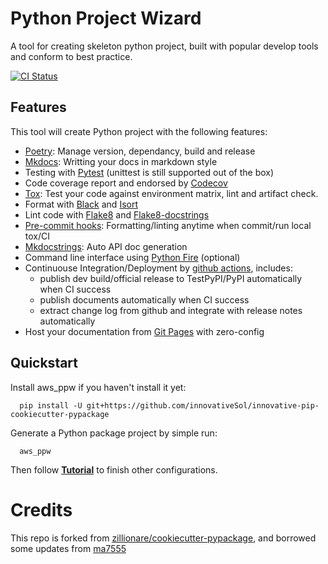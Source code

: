 # Python Project Wizard

A tool for creating skeleton python project, built with popular develop tools and 
conform to best practice.

[![CI Status](https://github.com/innovativeSol/innovative-pip-cookiecutter-pypackage/actions/workflows/release.yml/badge.svg)](https://github.com/innovativeSol/innovative-pip-cookiecutter-pypackage)

## Features

This tool will create Python project with the following features:

* [Poetry]: Manage version, dependancy, build and release
* [Mkdocs]: Writting your docs in markdown style
* Testing with [Pytest] (unittest is still supported out of the box)
* Code coverage report and endorsed by [Codecov]
* [Tox]: Test your code against environment matrix, lint and artifact check.
* Format with [Black] and [Isort]
* Lint code with [Flake8] and [Flake8-docstrings]
* [Pre-commit hooks]: Formatting/linting anytime when commit/run local tox/CI
* [Mkdocstrings]: Auto API doc generation
* Command line interface using [Python Fire] (optional)
* Continuouse Integration/Deployment by [github actions], includes:
    - publish dev build/official release to TestPyPI/PyPI automatically when CI success
    - publish documents automatically when CI success
    - extract change log from github and integrate with release notes automatically
* Host your documentation from [Git Pages] with zero-config

## Quickstart

Install aws_ppw if you haven't install it yet:

```
  pip install -U git+https://github.com/innovativeSol/innovative-pip-cookiecutter-pypackage
```

Generate a Python package project by simple run:

```
  aws_ppw
```

Then follow **[Tutorial](https://innovativeSol.github.io/innovative-pip-cookiecutter-pypackage/tutorial/)** to finish other configurations.

# Credits

This repo is forked from [zillionare/cookiecutter-pypackage](https://github.com/zillionare/cookiecutter-pypackage), and borrowed some updates from [ma7555](https://github.com/ma7555/cookiecutter-pypackage)


[poetry]: https://python-poetry.org/
[mkdocs]: https://www.mkdocs.org
[pytest]: https://pytest.org
[codecov]: https://codecov.io
[tox]: https://tox.readthedocs.io
[black]: https://github.com/psf/black
[isort]: https://github.com/PyCQA/isort
[flake8]: https://flake8.pycqa.org
[flake8-docstrings]: https://pypi.org/project/flake8-docstrings/
[mkdocstrings]: https://mkdocstrings.github.io/
[Python Fire]: https://github.com/google/python-fire
[github actions]: https://github.com/features/actions
[Git Pages]: https://pages.github.com
[Pre-commit hooks]: https://pre-commit.com/
